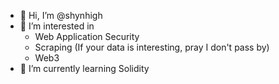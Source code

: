 - 👋 Hi, I’m @shynhigh
- 👀 I’m interested in
  - Web Application Security
  - Scraping (If your data is interesting, pray I don't pass by)
  - Web3
- 🌱 I’m currently learning Solidity

<!---
shynhigh/shynhigh is a ✨ special ✨ repository because its `README.md` (this file) appears on your GitHub profile.
You can click the Preview link to take a look at your changes.
--->

